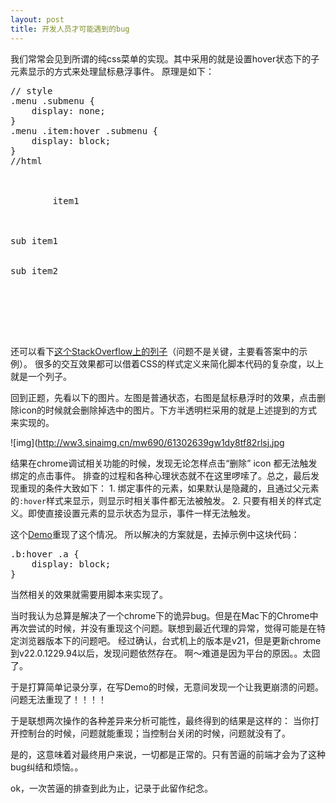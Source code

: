 ```yaml
---
layout: post
title: 开发人员才可能遇到的bug
---
```


我们常常会见到所谓的纯css菜单的实现。其中采用的就是设置hover状态下的子元素显示的方式来处理鼠标悬浮事件。
原理是如下：
<pre class="prettyprint">
// style
.menu .submenu {
    display: none;
}
.menu .item:hover .submenu {
    display: block;
}
//html
<div class="menu">
    <div class="item">
        item1
        <div class="submenu">
            <div class="">sub item1</div>
            <div class="">sub item2</div>
        </div>
    </div>
</div>
</pre>

还可以看下[这个StackOverflow上的列子][1]（问题不是关键，主要看答案中的示例）。
很多的交互效果都可以借着CSS的样式定义来简化脚本代码的复杂度，以上就是一个列子。

回到正题，先看以下的图片。左图是普通状态，右图是鼠标悬浮时的效果，点击删除icon的时候就会删除掉选中的图片。下方半透明栏采用的就是上述提到的方式来实现的。

![img](http://ww3.sinaimg.cn/mw690/61302639gw1dy8tf82rlsj.jpg

结果在chrome调试相关功能的时候，发现无论怎样点击“删除” icon 都无法触发绑定的点击事件。
排查的过程和各种心理状态就不在这里啰嗦了。总之，最后发现重现的条件大致如下：
    1. 绑定事件的元素，如果默认是隐藏的，且通过父元素的`:hover`样式来显示，则显示时相关事件都无法被触发。
    2. 只要有相关的样式定义。即使直接设置元素的显示状态为显示，事件一样无法触发。

这个[Demo][2]重现了这个情况。
所以解决的方案就是，去掉示例中这块代码：

<pre class="prettyprint">
.b:hover .a {
    display: block;
}​
</pre>

当然相关的效果就需要用脚本来实现了。

当时我认为总算是解决了一个chrome下的诡异bug。但是在Mac下的Chrome中再次尝试的时候，并没有重现这个问题。联想到最近代理的异常，觉得可能是在特定浏览器版本下的问题吧。
经过确认，台式机上的版本是v21，但是更新chrome到v22.0.1229.94以后，发现问题依然存在。
啊～难道是因为平台的原因。。太囧了。

于是打算简单记录分享，在写Demo的时候，无意间发现一个让我更崩溃的问题。
问题无法重现了！！！！

于是联想两次操作的各种差异来分析可能性，最终得到的结果是这样的：
当你打开控制台的时候，问题就能重现；当控制台关闭的时候，问题就没有了。

是的，这意味着对最终用户来说，一切都是正常的。只有苦逼的前端才会为了这种bug纠结和烦恼。。

ok，一次苦逼的排查到此为止，记录于此留作纪念。

[1]:http://stackoverflow.com/questions/12392049/how-to-set-elements-hover-state-in-chrome-dev-tools-and-edit-childs-style
[2]:http://fiddle.jshell.net/NJnYS/2/